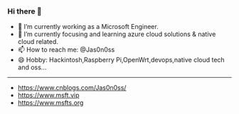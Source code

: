 ### Hi there 👋

- 🔭 I’m currently working as a Microsoft Engineer.
- 🌱 I’m currently focusing and learning azure cloud solutions & native cloud related.
- 📫 How to reach me: @Jas0n0ss
- 😄 Hobby: Hackintosh,Raspberry Pi,OpenWrt,devops,native cloud tech and oss...
---
- https://www.cnblogs.com/Jas0n0ss/
- https://www.msft.vip
- https://www.msfts.org
